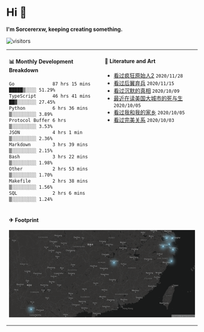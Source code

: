 # Hi 👋

**I'm Sorcererxw, keeping creating something.**

![visitors](https://visitor-badge.glitch.me/badge?page_id=sorcererxw.sorcererx)

<table width="800px">
<tr>
<td valign="top" width="50%">

#### 📊 Monthly Development Breakdown

<!--START_SECTION:waka-->
```text
Go              87 hrs 15 mins █████▒░░░░ 51.29%
TypeScript      46 hrs 41 mins ██▓░░░░░░░ 27.45%
Python          6 hrs 36 mins  ▒░░░░░░░░░ 3.89%
Protocol Buffer 6 hrs          ▒░░░░░░░░░ 3.53%
JSON            4 hrs 1 min    ▒░░░░░░░░░ 2.36%
Markdown        3 hrs 39 mins  ▒░░░░░░░░░ 2.15%
Bash            3 hrs 22 mins  ▒░░░░░░░░░ 1.98%
Other           2 hrs 53 mins  ▒░░░░░░░░░ 1.70%
Makefile        2 hrs 38 mins  ▒░░░░░░░░░ 1.56%
SQL             2 hrs 6 mins   ▒░░░░░░░░░ 1.24%
```
<!--END_SECTION:waka-->

<td valign="top" width="50%">

#### 💃 Literature and Art

<!--START_SECTION:douban-->
* [看过疯狂原始人2](http://movie.douban.com/subject/24298954/) <code>2020/11/28</code>
* [看过后翼弃兵](http://movie.douban.com/subject/32579283/) <code>2020/11/15</code>
* [看过沉默的真相](http://movie.douban.com/subject/33447642/) <code>2020/10/09</code>
* [最近在读美国大城市的死与生](https://book.douban.com/subject/34907883/) <code>2020/10/05</code>
* [看过我和我的家乡](http://movie.douban.com/subject/35051512/) <code>2020/10/05</code>
* [看过完美关系](http://movie.douban.com/subject/30221758/) <code>2020/10/03</code>

<!--END_SECTION:douban-->

</td>
</tr>
<tr>
<td colspan="2">

#### ✈ Footprint

![footprint](./footprint.png)

</td>
</tr>
</table>


